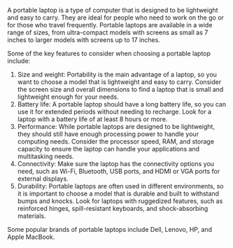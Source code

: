 A portable laptop is a type of computer that is designed to be lightweight and easy to carry. They are ideal for people who need to work on the go or for those who travel frequently. Portable laptops are available in a wide range of sizes, from ultra-compact models with screens as small as 7 inches to larger models with screens up to 17 inches.

Some of the key features to consider when choosing a portable laptop include:

1. Size and weight: Portability is the main advantage of a laptop, so you want to choose a model that is lightweight and easy to carry. Consider the screen size and overall dimensions to find a laptop that is small and lightweight enough for your needs.
2. Battery life: A portable laptop should have a long battery life, so you can use it for extended periods without needing to recharge. Look for a laptop with a battery life of at least 8 hours or more.
3. Performance: While portable laptops are designed to be lightweight, they should still have enough processing power to handle your computing needs. Consider the processor speed, RAM, and storage capacity to ensure the laptop can handle your applications and multitasking needs.
4. Connectivity: Make sure the laptop has the connectivity options you need, such as Wi-Fi, Bluetooth, USB ports, and HDMI or VGA ports for external displays.
5. Durability: Portable laptops are often used in different environments, so it is important to choose a model that is durable and built to withstand bumps and knocks. Look for laptops with ruggedized features, such as reinforced hinges, spill-resistant keyboards, and shock-absorbing materials.

Some popular brands of portable laptops include Dell, Lenovo, HP, and Apple MacBook.